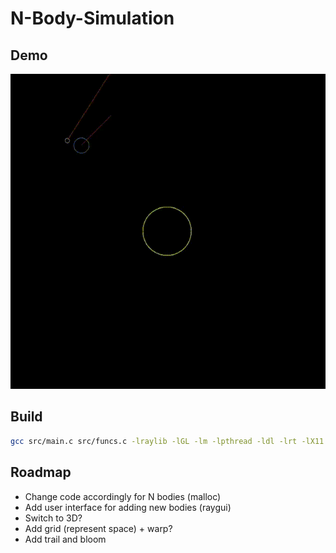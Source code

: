 # N-Body-Simulation

## Demo

![](https://github.com/OfirTzrik/N-Body-Simulation/blob/main/assets/demo.gif)

## Build
```bash
gcc src/main.c src/funcs.c -lraylib -lGL -lm -lpthread -ldl -lrt -lX11 -Wall -Wextra -pedantic -o build/main
```

## Roadmap
- Change code accordingly for N bodies (malloc)
- Add user interface for adding new bodies (raygui)
- Switch to 3D?
- Add grid (represent space) + warp?
- Add trail and bloom
